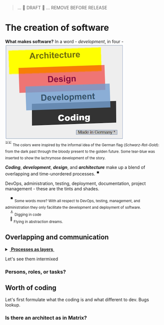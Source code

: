 > ... 🚧 DRAFT 🚧 ... REMOVE BEFORE RELEASE 

# The creation of software

**What makes software?** In a word - _development_, in four - \
[![For colors of software](../pencraft/readme+/_rsc/_img/illus/dev/fromBlackCodeToGoldenArc.jpg)](../pencraft/readme+/_rsc/)\
<sup>:de:</sup> <sub>The colors were inspired by the informal idea of the German flag (_Schwarz-Rot-Gold_): from the dark past through the bloody present to the golden future. Some tear-blue was inserted to show the lachrymose development of the story.</sub>

**_Coding_**, **_development_**, **_design_**, and **_architecture_** make up a blend of overlapping and time-unordered processes.&nbsp;<sup>:stop_button:</sup>

DevOps, administration, testing, deployment, documentation, project management - these are the tints and shades. 

&nbsp;&nbsp;&nbsp;&nbsp;<sup>:stop_button:</sup> <sub>Some words more? With all respect to DevOps, testing, management, and administration they only facilitate the development and deployment of software.</sub>\
&nbsp;&nbsp;&nbsp;&nbsp;<sup>:anchor:</sup> <sub>Digging in code </sub>\
&nbsp;&nbsp;&nbsp;&nbsp;<sup>:balloon:</sup> <sub>Flying in abstraction dreams.</sub>

## Overlapping and communication

<details>
<summary><ins>&nbsp;<b>Processes as layers</b>&nbsp;</ins></summary>


</details>

Let's see them intermixed

### Persons, roles, or tasks? 

## Worth of coding

Let's first formulate what the coding is and what different to dev.
Bugs lookup.

### Is there an architect as in Matrix?

